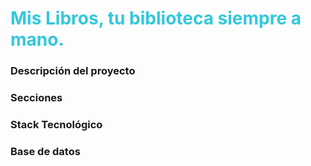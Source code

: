 
<h1><font color= #32c8dc> Mis Libros, tu biblioteca siempre a mano. </font></h1>

<h3>Descripción del proyecto</h3> 

<h3>Secciones</h3>

<h3>Stack Tecnológico</h3> 

<h3>Base de datos</h3> 